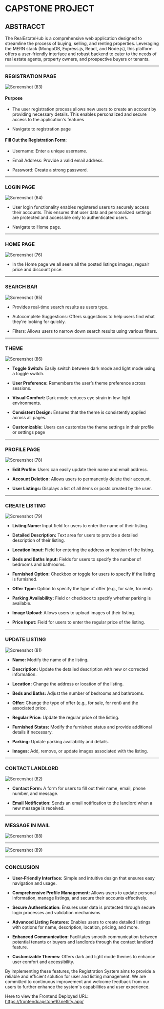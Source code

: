 # CAPSTONE PROJECT

## ABSTRACCT 

The RealEstateHub is a comprehensive web application designed to streamline the process of buying, selling, and renting properties. Leveraging the MERN stack (MongoDB, Express.js, React, and Node.js), this platform offers a user-friendly interface and robust backend to cater to the needs of real estate agents, property owners, and prospective buyers or tenants.

***

### REGISTRATION PAGE

![Screenshot (83)](https://github.com/user-attachments/assets/f8048aca-59f8-4c38-a3a1-3ef02f3b9000)

#### Purpose

- The user registration process allows new users to create an account by providing necessary details. This enables personalized and secure access to the application's features

- Navigate to registration page

#### Fill Out the Registration Form:

- Username: Enter a unique username.

- Email Address: Provide a valid email address.

- Password: Create a strong password.

***
### LOGIN PAGE

![Screenshot (84)](https://github.com/user-attachments/assets/544e943d-3f4d-45f6-82b2-5084438cfc18)

- User login functionality enables registered users to securely access their accounts. This ensures that user data and personalized settings are protected and accessible only to authenticated users.

- Navigate to Home page.

***
### HOME PAGE

![Screenshot (76)](https://github.com/user-attachments/assets/d9d65f79-b424-4dd0-a512-9aa67d8f32b0)

- In the Home page we all seem all the posted listings images, regualr price and discount price.

***
### SEARCH BAR

![Screenshot (85)](https://github.com/user-attachments/assets/dffd95c4-75c6-4302-ac09-f1b7d1ee9868)

- Provides real-time search results as users type.

- Autocomplete Suggestions: Offers suggestions to help users find what they're looking for quickly.

- Filters: Allows users to narrow down search results using various filters.


***
### THEME

![Screenshot (86)](https://github.com/user-attachments/assets/c1c51784-2d5c-48a3-9f0f-6ae85288f393)

- **Toggle Switch:** Easily switch between dark mode and light mode using a toggle switch.

- **User Preference:** Remembers the user’s theme preference across sessions.

- **Visual Comfort:** Dark mode reduces eye strain in low-light environments.

- **Consistent Design:** Ensures that the theme is consistently applied across all pages.

- **Customizable:** Users can customize the theme settings in their profile or settings page

***
### PROFILE PAGE

![Screenshot (78)](https://github.com/user-attachments/assets/a5343c4b-be39-49ce-81ec-edb0c2cea438)

- **Edit Profile:** Users can easily update their name and email address.

- **Account Deletion:** Allows users to permanently delete their account.

- **User Listings:** Displays a list of all items or posts created by the user.

***
### CREATE LISTING

![Screenshot (79)](https://github.com/user-attachments/assets/c585cb11-ee6e-45ec-bfb9-d08fa0b391df)

- **Listing Name:** Input field for users to enter the name of their listing.

- **Detailed Description:** Text area for users to provide a detailed description of their listing.

- **Location Input:** Field for entering the address or location of the listing.

- **Beds and Baths Input:** Fields for users to specify the number of bedrooms and bathrooms.

- **Furnished Option:** Checkbox or toggle for users to specify if the listing is furnished.

- **Offer Type:** Option to specify the type of offer (e.g., for sale, for rent).

- **Parking Availability:** Field or checkbox to specify whether parking is available.

- **Image Upload:** Allows users to upload images of their listing.

- **Price Input:** Field for users to enter the regular price of the listing.

***

### UPDATE LISTING

![Screenshot (81)](https://github.com/user-attachments/assets/c6de73e9-c435-40d1-9344-13a6c445a348)

- **Name:** Modify the name of the listing.
  
- **Description:** Update the detailed description with new or corrected information.
  
- **Location:** Change the address or location of the listing.
  
- **Beds and Baths:** Adjust the number of bedrooms and bathrooms.
  
- **Offer:** Change the type of offer (e.g., for sale, for rent) and the associated price.
  
- **Regular Price:** Update the regular price of the listing.
  
- **Furnished Status:** Modify the furnished status and provide additional details if necessary.
  
- **Parking:** Update parking availability and details.
  
- **Images:** Add, remove, or update images associated with the listing.

***

### CONTACT LANDLORD

![Screenshot (82)](https://github.com/user-attachments/assets/ffe942c7-d67d-4889-b91a-a86206f9199c)

- **Contact Form:** A form for users to fill out their name, email, phone number, and message.

- **Email Notification:** Sends an email notification to the landlord when a new message is received.

***

### MESSAGE IN MAIL

![Screenshot (88)](https://github.com/user-attachments/assets/c299cd6a-46dc-4de1-b2be-b7efb5f7d77c)

***
![Screenshot (89)](https://github.com/user-attachments/assets/3695891e-a810-4e76-ae8a-5573fc5a1936)

***
### CONCLUSION

- **User-Friendly Interface:** Simple and intuitive design that ensures easy navigation and usage.

- **Comprehensive Profile Management:** Allows users to update personal information, manage listings, and secure their accounts effectively.

- **Secure Authentication:** Ensures user data is protected through secure login processes and validation mechanisms.

- **Advanced Listing Features:** Enables users to create detailed listings with options for name, description, location, pricing, and more.

- **Enhanced Communication:** Facilitates smooth communication between potential tenants or buyers and landlords through the contact landlord feature.

- **Customizable Themes:** Offers dark and light mode themes to enhance user comfort and accessibility.

By implementing these features, the Registration System aims to provide a reliable and efficient solution for user and listing management. We are committed to continuous improvement and welcome feedback from our users to further enhance the system's capabilities and user experience.

Here to view the Frontend Deployed URL: https://frontendcapstone10.netlify.app/

                                            

